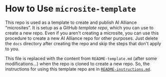 # How to Use `microsite-template`

This repo is used as a template to create and publish AI Alliance &ldquo;microsites&rdquo;. It is setup as a GitHub _template repo_, which you can use to create a new repo. Even if you aren't creating a microsite, you can use this procedure to create a new AI Alliance repo for other purposes. Just delete the `docs` directory after creating the repo and skip the steps that don't apply to you.

This file is replaced with the content from `README-template.md` (after some modifications...) when the repo is cloned to create a new repo. So, the instructions for using this template repo are in [`README-instructions.md`](https://github.com/The-AI-Alliance/microsite-template/blob/main/README-instructions.md).
